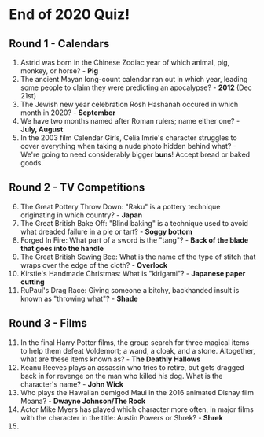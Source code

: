 # End of 2020 Quiz!

## Round 1 - Calendars
1. Astrid was born in the Chinese Zodiac year of which animal, pig, monkey, or horse? - **Pig**
1. The ancient Mayan long-count calendar ran out in which year, leading some people to claim they were predicting an apocalypse? - **2012** (Dec 21st)
1. The Jewish new year celebration Rosh Hashanah occured in which month in 2020? - **September**
1. We have two months named after Roman rulers; name either one? - **July, August**
1. In the 2003 film Calendar Girls, Celia Imrie's character struggles to cover everything when taking a nude photo hidden behind what? - We're going to need considerably bigger **buns**! Accept bread or baked goods.

## Round 2 - TV Competitions
6. The Great Pottery Throw Down: "Raku" is a pottery technique originating in which country? - **Japan**
1. The Great British Bake Off: "Blind baking" is a technique used to avoid what dreaded failure in a pie or tart? - **Soggy bottom**
1. Forged In Fire: What part of a sword is the "tang"? - **Back of the blade that goes into the handle**
1. The Great British Sewing Bee: What is the name of the type of stitch that wraps over the edge of the cloth? - **Overlock**
1. Kirstie's Handmade Christmas: What is "kirigami"? - **Japanese paper cutting**
1. RuPaul's Drag Race: Giving someone a bitchy, backhanded insult is known as "throwing what"? - **Shade**

## Round 3 - Films
11. In the final Harry Potter films, the group search for three magical items to help them defeat Voldemort; a wand, a cloak, and a stone. Altogether, what are these items known as? - **The Deathly Hallows**
1. Keanu Reeves plays an assassin who tries to retire, but gets dragged back in for revenge on the man who killed his dog. What is the character's name? - **John Wick**
1. Who plays the Hawaiian demigod Maui in the 2016 animated Disnay film Moana? - **Dwayne Johnson/The Rock**
1. Actor Mike Myers has played which character more often, in major films with the character in the title: Austin Powers or Shrek? - **Shrek**
1.
